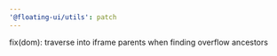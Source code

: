 ```yaml
---
'@floating-ui/utils': patch
---
```


fix(dom): traverse into iframe parents when finding overflow ancestors
